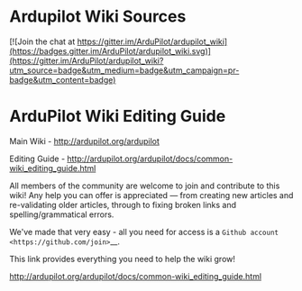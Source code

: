 # Ardupilot Wiki Sources

[![Join the chat at https://gitter.im/ArduPilot/ardupilot_wiki](https://badges.gitter.im/ArduPilot/ardupilot_wiki.svg)](https://gitter.im/ArduPilot/ardupilot_wiki?utm_source=badge&utm_medium=badge&utm_campaign=pr-badge&utm_content=badge)

ArduPilot Wiki Editing Guide
============================

Main Wiki - http://ardupilot.org/ardupilot

Editing Guide - http://ardupilot.org/ardupilot/docs/common-wiki_editing_guide.html

All members of the community are welcome to join and contribute to this
wiki! Any help you can offer is appreciated — from creating new articles
and re-validating older articles, through to fixing broken links and
spelling/grammatical errors.

We've made that very easy - all you need for access is a 
`Github account <https://github.com/join>`__. 

This link provides everything you need to help the wiki grow!

http://ardupilot.org/ardupilot/docs/common-wiki_editing_guide.html
